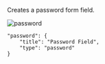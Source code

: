 Creates a password form field.

![password](http://space.todaymade.com/todaycms/password.jpg)

    "password": {
        "title": "Password Field",
        "type": "password"
    }